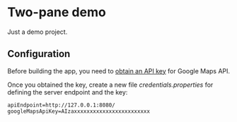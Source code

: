 # Two-pane demo

Just a demo project.

## Configuration

Before building the app, you need to [obtain an API key](https://developers.google.com/maps/documentation/android/start#get-key) for Google Maps API.

Once you obtained the key, create a new file *credentials.properties* for defining the server endpoint and the key:

```
apiEndpoint=http://127.0.0.1:8080/
googleMapsApiKey=AIzaxxxxxxxxxxxxxxxxxxxxxxxx
```
